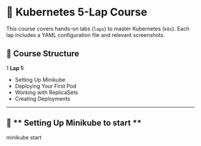 # 🚀 Kubernetes 5-Lap Course
This course covers hands-on labs (`laps`) to master Kubernetes (`k8s`). Each lap includes a YAML configuration file and relevant screenshots.

## 📂 Course Structure
1 **Lap 1:** 
- Setting Up Minikube
- Deploying Your First Pod
- Working with ReplicaSets
- Creating Deployments

---

## 🏁 ** Setting Up Minikube to start **
   minikube start
